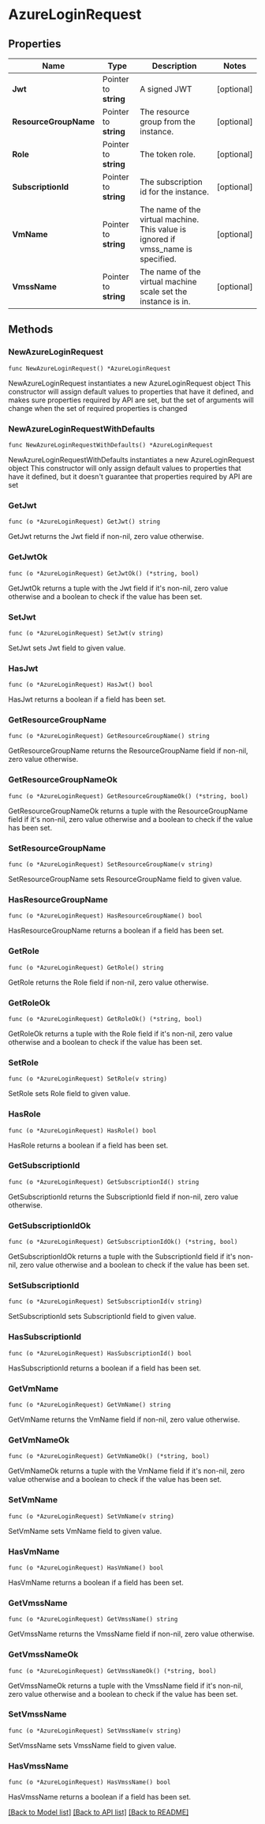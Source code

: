 # AzureLoginRequest

## Properties

Name | Type | Description | Notes
------------ | ------------- | ------------- | -------------
**Jwt** | Pointer to **string** | A signed JWT | [optional] 
**ResourceGroupName** | Pointer to **string** | The resource group from the instance. | [optional] 
**Role** | Pointer to **string** | The token role. | [optional] 
**SubscriptionId** | Pointer to **string** | The subscription id for the instance. | [optional] 
**VmName** | Pointer to **string** | The name of the virtual machine. This value is ignored if vmss_name is specified. | [optional] 
**VmssName** | Pointer to **string** | The name of the virtual machine scale set the instance is in. | [optional] 

## Methods

### NewAzureLoginRequest

`func NewAzureLoginRequest() *AzureLoginRequest`

NewAzureLoginRequest instantiates a new AzureLoginRequest object
This constructor will assign default values to properties that have it defined,
and makes sure properties required by API are set, but the set of arguments
will change when the set of required properties is changed

### NewAzureLoginRequestWithDefaults

`func NewAzureLoginRequestWithDefaults() *AzureLoginRequest`

NewAzureLoginRequestWithDefaults instantiates a new AzureLoginRequest object
This constructor will only assign default values to properties that have it defined,
but it doesn't guarantee that properties required by API are set

### GetJwt

`func (o *AzureLoginRequest) GetJwt() string`

GetJwt returns the Jwt field if non-nil, zero value otherwise.

### GetJwtOk

`func (o *AzureLoginRequest) GetJwtOk() (*string, bool)`

GetJwtOk returns a tuple with the Jwt field if it's non-nil, zero value otherwise
and a boolean to check if the value has been set.

### SetJwt

`func (o *AzureLoginRequest) SetJwt(v string)`

SetJwt sets Jwt field to given value.

### HasJwt

`func (o *AzureLoginRequest) HasJwt() bool`

HasJwt returns a boolean if a field has been set.

### GetResourceGroupName

`func (o *AzureLoginRequest) GetResourceGroupName() string`

GetResourceGroupName returns the ResourceGroupName field if non-nil, zero value otherwise.

### GetResourceGroupNameOk

`func (o *AzureLoginRequest) GetResourceGroupNameOk() (*string, bool)`

GetResourceGroupNameOk returns a tuple with the ResourceGroupName field if it's non-nil, zero value otherwise
and a boolean to check if the value has been set.

### SetResourceGroupName

`func (o *AzureLoginRequest) SetResourceGroupName(v string)`

SetResourceGroupName sets ResourceGroupName field to given value.

### HasResourceGroupName

`func (o *AzureLoginRequest) HasResourceGroupName() bool`

HasResourceGroupName returns a boolean if a field has been set.

### GetRole

`func (o *AzureLoginRequest) GetRole() string`

GetRole returns the Role field if non-nil, zero value otherwise.

### GetRoleOk

`func (o *AzureLoginRequest) GetRoleOk() (*string, bool)`

GetRoleOk returns a tuple with the Role field if it's non-nil, zero value otherwise
and a boolean to check if the value has been set.

### SetRole

`func (o *AzureLoginRequest) SetRole(v string)`

SetRole sets Role field to given value.

### HasRole

`func (o *AzureLoginRequest) HasRole() bool`

HasRole returns a boolean if a field has been set.

### GetSubscriptionId

`func (o *AzureLoginRequest) GetSubscriptionId() string`

GetSubscriptionId returns the SubscriptionId field if non-nil, zero value otherwise.

### GetSubscriptionIdOk

`func (o *AzureLoginRequest) GetSubscriptionIdOk() (*string, bool)`

GetSubscriptionIdOk returns a tuple with the SubscriptionId field if it's non-nil, zero value otherwise
and a boolean to check if the value has been set.

### SetSubscriptionId

`func (o *AzureLoginRequest) SetSubscriptionId(v string)`

SetSubscriptionId sets SubscriptionId field to given value.

### HasSubscriptionId

`func (o *AzureLoginRequest) HasSubscriptionId() bool`

HasSubscriptionId returns a boolean if a field has been set.

### GetVmName

`func (o *AzureLoginRequest) GetVmName() string`

GetVmName returns the VmName field if non-nil, zero value otherwise.

### GetVmNameOk

`func (o *AzureLoginRequest) GetVmNameOk() (*string, bool)`

GetVmNameOk returns a tuple with the VmName field if it's non-nil, zero value otherwise
and a boolean to check if the value has been set.

### SetVmName

`func (o *AzureLoginRequest) SetVmName(v string)`

SetVmName sets VmName field to given value.

### HasVmName

`func (o *AzureLoginRequest) HasVmName() bool`

HasVmName returns a boolean if a field has been set.

### GetVmssName

`func (o *AzureLoginRequest) GetVmssName() string`

GetVmssName returns the VmssName field if non-nil, zero value otherwise.

### GetVmssNameOk

`func (o *AzureLoginRequest) GetVmssNameOk() (*string, bool)`

GetVmssNameOk returns a tuple with the VmssName field if it's non-nil, zero value otherwise
and a boolean to check if the value has been set.

### SetVmssName

`func (o *AzureLoginRequest) SetVmssName(v string)`

SetVmssName sets VmssName field to given value.

### HasVmssName

`func (o *AzureLoginRequest) HasVmssName() bool`

HasVmssName returns a boolean if a field has been set.


[[Back to Model list]](../README.md#documentation-for-models) [[Back to API list]](../README.md#documentation-for-api-endpoints) [[Back to README]](../README.md)


